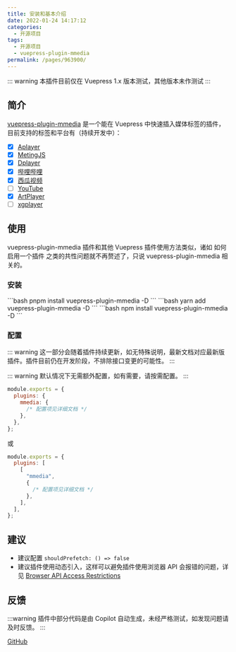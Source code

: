 ```yaml
---
title: 安装和基本介绍
date: 2022-01-24 14:17:12
categories:
  - 开源项目
tags:
  - 开源项目
  - vuepress-plugin-mmedia
permalink: /pages/963900/
---
```


::: warning
本插件目前仅在 Vuepress 1.x 版本测试，其他版本未作测试
:::

## 简介

[vuepress-plugin-mmedia](https://github.com/u2sb/vuepress-plugin-mmedia) 是一个能在 Vuepress 中快速插入媒体标签的插件，目前支持的标签和平台有（持续开发中）：

- [x] [Aplayer](https://github.com/DIYgod/APlayer)
- [x] [MetingJS](https://github.com/metowolf/MetingJS)
- [x] [Dplayer](https://github.com/DIYgod/DPlayer)
- [x] [哔哩哔哩](https://www.bilibili.com/)
- [x] [西瓜视频](https://www.ixigua.com/)
- [ ] [YouTube]()
- [x] [ArtPlayer](https://github.com/zhw2590582/ArtPlayer)
- [ ] [xgplayer](https://github.com/bytedance/xgplayer)

## 使用

vuepress-plugin-mmedia 插件和其他 Vuepress 插件使用方法类似，诸如 如何启用一个插件 之类的共性问题就不再赘述了，只说 vuepress-plugin-mmedia 相关的。

### 安装

<code-group>
  <code-block title="PNPM" active>
  ```bash
  pnpm install vuepress-plugin-mmedia -D
  ```
  </code-block>

  <code-block title="YARN">
  ```bash
  yarn add vuepress-plugin-mmedia -D
  ```
  </code-block>

  <code-block title="NPM">
  ```bash
  npm install vuepress-plugin-mmedia -D
  ```
  </code-block>
</code-group>

### 配置

::: warning
这一部分会随着插件持续更新，如无特殊说明，最新文档对应最新版插件。插件目前仍在开发阶段，不排除接口变更的可能性。
:::

::: warning
默认情况下无需额外配置，如有需要，请按需配置。
:::

```js .vuepress/config.js
module.exports = {
  plugins: {
    mmedia: {
      /* 配置项见详细文档 */
    },
  },
};
```

或

```js .vuepress/config.js
module.exports = {
  plugins: [
    [
      "mmedia",
      {
        /* 配置项见详细文档 */
      },
    ],
  ],
};
```

## 建议

- 建议配置 `shouldPrefetch: () => false`
- 建议插件使用动态引入，这样可以避免插件使用浏览器 API 会报错的问题，详见 [Browser API Access Restrictions](https://v1.vuepress.vuejs.org/guide/using-vue.html#browser-api-access-restrictions)

## 反馈

:::warning
插件中部分代码是由 Copilot 自动生成，未经严格测试，如发现问题请及时反馈。
:::

[GitHub](https://github.com/u2sb/vuepress-plugin-mmedia/issues)
